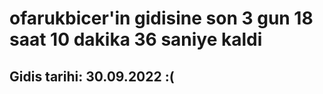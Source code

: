 # ofarukbicer'in gidisine son 3 gun 18 saat 10 dakika 36 saniye kaldi

## Gidis tarihi: 30.09.2022 :(